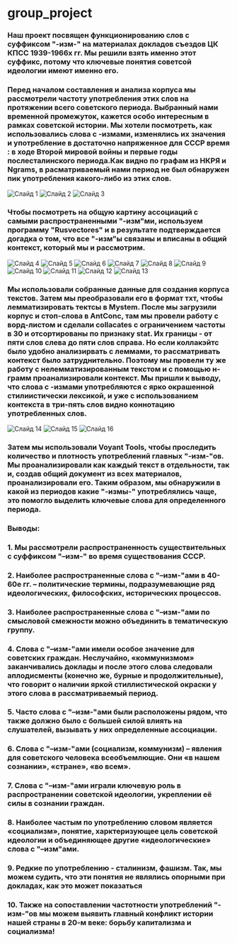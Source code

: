 # group_project
### Наш проект посвящен функционированию слов с суффиксом "-изм-" на материалах докладов съездов ЦК КПСС 1939-1966х гг. Мы решили взять именно этот суффикс, потому что ключевые понятия советсой идеологии имеют именно его.
### Перед началом составления и анализа корпуса мы рассмотрели частоту употребления этих слов на протяжении всего советского периода. Выбранный нами временной промежуток, кажется особо интересным в рамках советской истории. Мы хотели посмотреть, как использовались слова с -измами, изменялись их значения и употребление в достаточно напряженное для СССР время : в ходе Второй мировой войны и первые годы послесталинского периода.Как видно по графам из НКРЯ и Ngrams, в расматриваемый нами период не был обнаружен пик употребления какого-либо из этих слов. 
![Слайд 1](https://github.com/angelinakrivova/group_project/blob/master/%D0%9D%D0%BA%D1%80%D1%8F%201(1).PNG)
![Слайд 2](https://github.com/angelinakrivova/group_project/blob/master/%D0%9D%D0%BA%D1%80%D1%8F%202.PNG)
![Слайд 3](https://github.com/angelinakrivova/group_project/blob/master/Ngrams.PNG)
### Чтобы посмотреть на общую картину ассоциаций с самыми распространенными "-изм"ми, используем программу "Rusvectores" и в результате подтверждается догадка о том, что все "-изм"ы связаны и вписаны в общий контекст, который мы и рассмотрим.
![Слайд 4](https://github.com/angelinakrivova/group_project/blob/master/ruwikiruscorpora_upos_skipgram_300_2_2019_d24bf8dcd78e7d34ee765c6e74e5c74d.png)
![Слайд 5](https://github.com/angelinakrivova/group_project/blob/master/%D0%B1%D0%BE%D0%BB%D1%8C%D1%88%D0%B5%D0%B2%D0%B8%D0%B7%D0%BC.jpg)
![Слайд 6](https://github.com/angelinakrivova/group_project/blob/master/%D0%BA%D0%B0%D0%BB%D1%8C%D0%BA%D1%83%D0%BB%D1%8F%D1%82%D0%BE%D1%80.jpg)
![Слайд 7](https://github.com/angelinakrivova/group_project/blob/master/%D0%BA%D0%B0%D0%BF%D0%B8%D1%82%D0%B0%D0%BB%D0%B8%D0%B7%D0%BC.jpg)
![Слайд 8](https://github.com/angelinakrivova/group_project/blob/master/%D0%BA%D0%BE%D0%BC%D0%BC%D1%83%D0%BD%D0%B8%D0%B7%D0%BC.jpg)
![Слайд 9](https://github.com/angelinakrivova/group_project/blob/master/%D0%BB%D0%B5%D0%BD%D0%B8%D0%BD%D0%B8%D0%B7%D0%BC.jpg)
![Слайд 10](https://github.com/angelinakrivova/group_project/blob/master/%D0%BF%D0%B0%D1%80%D1%82%D0%B8%D1%8F.jpg)
![Слайд 11](https://github.com/angelinakrivova/group_project/blob/master/%D1%81%D0%B5%D0%BC%D0%B1%D0%BB%D0%B8%D0%B7.jpg)
![Слайд 12](https://github.com/angelinakrivova/group_project/blob/master/%D1%81%D1%82%D0%B0%D0%BB%D0%B8%D0%BD%D0%B8%D0%B7%D0%BC.jpg)
![Слайд 13](https://github.com/angelinakrivova/group_project/blob/master/%D1%82%D1%80%D0%BE%D1%86%D0%BA%D0%B8%D0%B7%D0%BC.jpg)
### Мы использовали собранные данные для создания корпуса текстов. Затем мы преобразовали его в формат тхт, чтобы лемматизировать тектсы в Mystem. После мы загрузили корпус и стоп-слова в AntConc, там мы провели работу с ворд-листом и сделали collacates c ограничением частоты в 30 и отсортированы по признаку stat. Их границы - от пяти слов слева до пяти слов справа. Но если коллакэйтс было удобно анализирвать с леммами, то рассматривать контекст было затруднительно. Поэтому мы провели ту же работу с нелемматизированным текстом и с помощью н-грамм проанализировали контекст. Мы пришли к выводу, что слова с -измами употребляются с ярко окрашенной стилиистически лексикой, и уже с использованием контекста в три-пять слов видно коннотацию употребленных слов.
![Слайд 14](https://github.com/angelinakrivova/group_project/blob/master/1-%D0%B4%D0%B5%D0%BB%D0%B0%D0%B5%D0%BC%20txt%20%D1%87%D0%B5%D1%80%D0%B5%D0%B7%20sublime.png)
![Слайд 15](https://github.com/angelinakrivova/group_project/blob/master/2-%D1%83%D1%80%D0%B0%20%D0%BF%D0%BE%D0%BB%D1%83%D1%87%D0%B8%D0%BB%D0%BE%D1%81%D1%8C.png)
![Слайд 16]()
### Затем мы использовали Voyant Tools, чтобы проследить количество и плотность употреблений главных "-изм-"ов. Мы проанализировали как каждый текст в отдельности, так и, создав общий документ из всех материалов, проанализировали его. Таким образом, мы обнаружили в какой из периодов какие "-измы-" употреблялись чаще, это помогло выделить ключевые слова для определенного периода.
### Выводы: 
### 1. Мы рассмотрели распространенность существительных с суффиксом "–изм-" во время существования СССР.
 ### 2. Наиболее распространенные слова с "–изм-"ами в 40-60е гг. – политические термины, подразумевающие ряд идеологических, философских, исторических процессов.
### 3. Наиболее распространенные слова с "–изм-"ами по смысловой смежности можно объединить в тематическую группу.
 ### 4. Слова с "–изм-"ами имели особое значение для советских граждан. Неслучайно, «коммунизмом» заканчивались доклады и после этого слова следовали аплодисменты (конечно же, бурные и продолжительные), что говорит о наличии яркой стиллистической окраски у этого слова в рассматриваемый период.
### 5. Часто слова с "–изм-"ами были расположены рядом, что также должно было с большей силой влиять на слушателей, вызывать у них определенные ассоциации.
### 6. Слова с "–изм-"ами (социализм, коммунизм) – явления для советского человека всеобъемлющие. Они «в нашем сознании», «стране», «во всем».
 ### 7. Слова с "–изм-"ами играли ключевую роль в распространении советской идеологии, укреплении её силы в сознании граждан.
### 8. Наиболее частым по употреблению словом является «социализм», понятие, харктеризующее цель советской идеологии и объединяющее другие «идеологические» слова с "–изм"ами.
### 9. Редкие по употреблению - сталинизм, фашизм. Так, мы можем судить, что эти понятия не являлись опорными при докладах, как это может показаться
###    10. Также на сопоставлении частотности употреблений "-изм-"ов мы можем выявить главный конфликт истории нашей страны в 20-м веке: борьбу капитализма и социализма!

